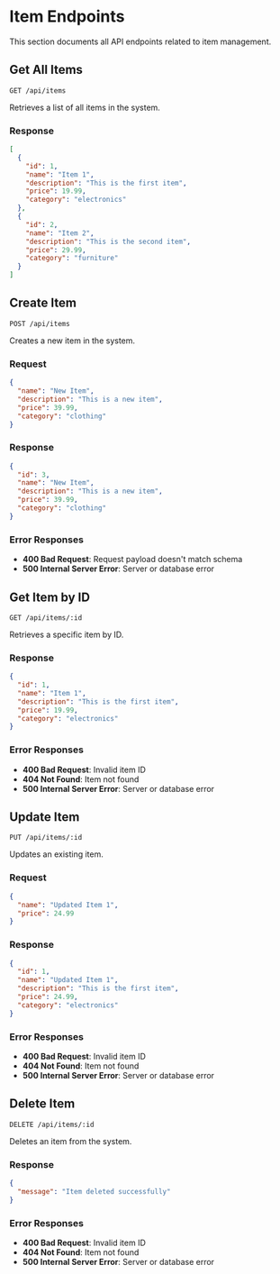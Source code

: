 # Item Endpoints

This section documents all API endpoints related to item management.

## Get All Items

`GET /api/items`

Retrieves a list of all items in the system.

### Response

```json
[
  {
    "id": 1,
    "name": "Item 1",
    "description": "This is the first item",
    "price": 19.99,
    "category": "electronics"
  },
  {
    "id": 2,
    "name": "Item 2",
    "description": "This is the second item",
    "price": 29.99,
    "category": "furniture"
  }
]
```

## Create Item

`POST /api/items`

Creates a new item in the system.

### Request

```json
{
  "name": "New Item",
  "description": "This is a new item",
  "price": 39.99,
  "category": "clothing"
}
```

### Response

```json
{
  "id": 3,
  "name": "New Item",
  "description": "This is a new item",
  "price": 39.99,
  "category": "clothing"
}
```

### Error Responses

- **400 Bad Request**: Request payload doesn't match schema
- **500 Internal Server Error**: Server or database error

## Get Item by ID

`GET /api/items/:id`

Retrieves a specific item by ID.

### Response

```json
{
  "id": 1,
  "name": "Item 1",
  "description": "This is the first item",
  "price": 19.99,
  "category": "electronics"
}
```

### Error Responses

- **400 Bad Request**: Invalid item ID
- **404 Not Found**: Item not found
- **500 Internal Server Error**: Server or database error

## Update Item

`PUT /api/items/:id`

Updates an existing item.

### Request

```json
{
  "name": "Updated Item 1",
  "price": 24.99
}
```

### Response

```json
{
  "id": 1,
  "name": "Updated Item 1",
  "description": "This is the first item",
  "price": 24.99,
  "category": "electronics"
}
```

### Error Responses

- **400 Bad Request**: Invalid item ID
- **404 Not Found**: Item not found
- **500 Internal Server Error**: Server or database error

## Delete Item

`DELETE /api/items/:id`

Deletes an item from the system.

### Response

```json
{
  "message": "Item deleted successfully"
}
```

### Error Responses

- **400 Bad Request**: Invalid item ID
- **404 Not Found**: Item not found
- **500 Internal Server Error**: Server or database error

